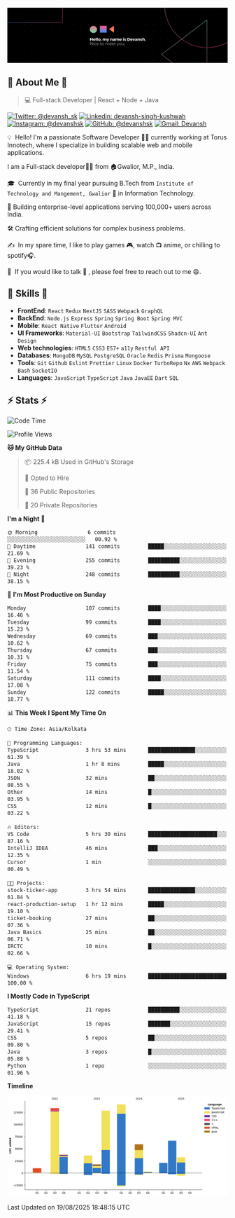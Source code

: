 ![Banner](./Devansh%20Singh%20Banner.png)

## 👋 About Me 👋

> 💻 Full-stack Developer | React + Node + Java

[![Twitter: @devansh_sk](https://img.shields.io/twitter/follow/devansh_sk?style=social)](https://twitter.com/devansh_sk)
[![Linkedin: devansh-singh-kushwah](https://img.shields.io/badge/-Devansh%20Singh%20Kushwah-blue?style=flat-square&logo=Linkedin&logoColor=white&link=https://www.linkedin.com/in/devanshsk/)](https://www.linkedin.com/in/devanshsk/)
[![Instagram: @devanshsk](https://img.shields.io/badge/-devanshsk-E4405F?style=flat-square&logo=instagram&logoColor=white)](https://instagram.com/devanshsk)
[![GitHub: @devanshsk](https://img.shields.io/github/followers/devanshsk?label=follow&style=social)](https://github.com/devanshsk)
[![Gmail: Devansh](https://img.shields.io/badge/Gmail-D14836?style=flat-square&logo=gmail&logoColor=white)](mailto:work.devanshsk@gmail.com)

💡 &nbsp;Hello! I'm a passionate Software Developer 🧑‍💻 currently working at Torus Innotech, where I specialize in building scalable web and mobile applications.

I am a Full-stack developer🧑‍💻 from 🏠Gwalior, M.P., India.

🎓 &nbsp;Currently in my final year pursuing B.Tech from `Institute of Technology and Mangement, Gwalior` 🏫 in Information Technology.

💼 Building enterprise-level applications serving 100,000+ users across India.

🛠️ Crafting efficient solutions for complex business problems.

✍️ &nbsp;In my spare time, I like to play games 🎮, watch 📺 anime, or chilling to spotify🎧.

💬 &nbsp;If you would like to talk 👋 , please feel free to reach out to me 😄.

##  🎉 Skills  🎉
- **FrontEnd**: `React` `Redux` `NextJS` `SASS` `Webpack` `GraphQL`
- **BackEnd**: `Node.js` `Express` `Spring` `Spring Boot` `Spring MVC`
- **Mobile**: `React Native` `Flutter` `Android` 
- **UI Frameworks**: `Material-UI` `Bootstrap` `TailwindCSS` `Shadcn-UI` `Ant Design`
- **Web technologies**: `HTML5` `CSS3` `ES7+` `a11y` `Restful API` 
- **Databases**: `MongoDB` `MySQL` `PostgreSQL` `Oracle` `Redis` `Prisma` `Mongoose`
- **Tools**: `Git` `Github` `Eslint` `Prettier` `Linux` `Docker` `TurboRepo` `Nx` `AWS` `Webpack` `Bash` `SocketIO`
- **Languages**: `JavaScript` `TypeScript` `Java` `JavaEE` `Dart` `SQL`

## ⚡ Stats ⚡
<!--START_SECTION:waka-->
![Code Time](http://img.shields.io/badge/Code%20Time-562%20hrs%2022%20mins-blue)

![Profile Views](http://img.shields.io/badge/Profile%20Views-0-blue)

**🐱 My GitHub Data** 

> 📦 225.4 kB Used in GitHub's Storage 
 > 
> 💼 Opted to Hire
 > 
> 📜 36 Public Repositories 
 > 
> 🔑 20 Private Repositories 
 > 
**I'm a Night 🦉** 

```text
🌞 Morning                6 commits           ░░░░░░░░░░░░░░░░░░░░░░░░░   00.92 % 
🌆 Daytime                141 commits         █████░░░░░░░░░░░░░░░░░░░░   21.69 % 
🌃 Evening                255 commits         ██████████░░░░░░░░░░░░░░░   39.23 % 
🌙 Night                  248 commits         ██████████░░░░░░░░░░░░░░░   38.15 % 
```
📅 **I'm Most Productive on Sunday** 

```text
Monday                   107 commits         ████░░░░░░░░░░░░░░░░░░░░░   16.46 % 
Tuesday                  99 commits          ████░░░░░░░░░░░░░░░░░░░░░   15.23 % 
Wednesday                69 commits          ███░░░░░░░░░░░░░░░░░░░░░░   10.62 % 
Thursday                 67 commits          ███░░░░░░░░░░░░░░░░░░░░░░   10.31 % 
Friday                   75 commits          ███░░░░░░░░░░░░░░░░░░░░░░   11.54 % 
Saturday                 111 commits         ████░░░░░░░░░░░░░░░░░░░░░   17.08 % 
Sunday                   122 commits         █████░░░░░░░░░░░░░░░░░░░░   18.77 % 
```


📊 **This Week I Spent My Time On** 

```text
🕑︎ Time Zone: Asia/Kolkata

💬 Programming Languages: 
TypeScript               3 hrs 53 mins       ███████████████░░░░░░░░░░   61.39 % 
Java                     1 hr 8 mins         █████░░░░░░░░░░░░░░░░░░░░   18.02 % 
JSON                     32 mins             ██░░░░░░░░░░░░░░░░░░░░░░░   08.55 % 
Other                    14 mins             █░░░░░░░░░░░░░░░░░░░░░░░░   03.95 % 
CSS                      12 mins             █░░░░░░░░░░░░░░░░░░░░░░░░   03.22 % 

🔥 Editors: 
VS Code                  5 hrs 30 mins       ██████████████████████░░░   87.16 % 
IntelliJ IDEA            46 mins             ███░░░░░░░░░░░░░░░░░░░░░░   12.35 % 
Cursor                   1 min               ░░░░░░░░░░░░░░░░░░░░░░░░░   00.49 % 

🐱‍💻 Projects: 
stock-ticker-app         3 hrs 54 mins       ███████████████░░░░░░░░░░   61.84 % 
react-production-setup   1 hr 12 mins        █████░░░░░░░░░░░░░░░░░░░░   19.10 % 
ticket-booking           27 mins             ██░░░░░░░░░░░░░░░░░░░░░░░   07.36 % 
Java Basics              25 mins             ██░░░░░░░░░░░░░░░░░░░░░░░   06.71 % 
IRCTC                    10 mins             █░░░░░░░░░░░░░░░░░░░░░░░░   02.66 % 

💻 Operating System: 
Windows                  6 hrs 19 mins       █████████████████████████   100.00 % 
```

**I Mostly Code in TypeScript** 

```text
TypeScript               21 repos            ██████████░░░░░░░░░░░░░░░   41.18 % 
JavaScript               15 repos            ███████░░░░░░░░░░░░░░░░░░   29.41 % 
CSS                      5 repos             ██░░░░░░░░░░░░░░░░░░░░░░░   09.80 % 
Java                     3 repos             █░░░░░░░░░░░░░░░░░░░░░░░░   05.88 % 
Python                   1 repo              ░░░░░░░░░░░░░░░░░░░░░░░░░   01.96 % 
```



**Timeline**

![Lines of Code chart](https://raw.githubusercontent.com/DevanshSK/DevanshSK/main/assets/bar_graph.png)


 Last Updated on 19/08/2025 18:48:15 UTC
<!--END_SECTION:waka-->
